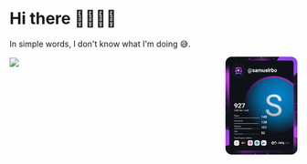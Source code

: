 <h1 align="ceter">Hi there 👋🏾🧔🏾</h1>

<p align="ceter">
  In simple words, I don't know what I'm doing 😅.
</p>

<a href="https://app.daily.dev/samuelrbo">
  <img align="right" src="https://github.com/samuelrbo/samuelrbo/blob/main/devcard.svg" width="25%" alt="Samuel Ramon's Dev Card"/>
</a>

<p>
  <a href="https://github.com/samuelrbo">
    <img align="center" src="https://github-readme-stats.vercel.app/api/?username=samuelrbo&show_icons=true&title_color=fff&icon_color=79ff97&text_color=9f9f9f&bg_color=000&card_width=45%" />
  </a>
</p>


<!-- [![Top Langs](https://github-readme-stats.vercel.app/api/top-langs/?username=anuraghazra&layout=compact&langs_count=8)](https://github.com/anuraghazra/github-readme-stats) -->


<!--
**samuelrbo/samuelrbo** is a ✨ _special_ ✨ repository because its `README.md` (this file) appears on your GitHub profile.

Here are some ideas to get you started:

- 🔭 I’m currently working on ...
- 🌱 I’m currently learning ...
- 👯 I’m looking to collaborate on ...
- 🤔 I’m looking for help with ...
- 💬 Ask me about ...
- 📫 How to reach me: ...
- 😄 Pronouns: ...
- ⚡ Fun fact: ...
-->
